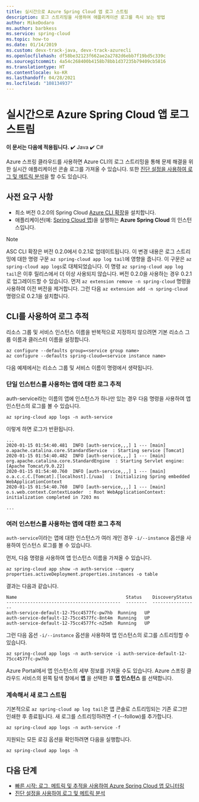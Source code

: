 ```yaml
---
title: 실시간으로 Azure Spring Cloud 앱 로그 스트림
description: 로그 스트리밍을 사용하여 애플리케이션 로그를 즉시 보는 방법
author: MikeDodaro
ms.author: barbkess
ms.service: spring-cloud
ms.topic: how-to
ms.date: 01/14/2019
ms.custom: devx-track-java, devx-track-azurecli
ms.openlocfilehash: df58be32123f662ae2a2782d6ebb7f19bd5c339c
ms.sourcegitcommit: 4a54c268400b4158b78bb1d37235b79409cb5816
ms.translationtype: HT
ms.contentlocale: ko-KR
ms.lasthandoff: 04/28/2021
ms.locfileid: "108134937"
---
```

# <a name="stream-azure-spring-cloud-app-logs-in-real-time"></a>실시간으로 Azure Spring Cloud 앱 로그 스트림

**이 문서는 다음에 적용됩니다.** ✔️ Java ✔️ C#

Azure 스프링 클라우드를 사용하면 Azure CLI의 로그 스트리밍을 통해 문제 해결을 위한 실시간 애플리케이션 콘솔 로그를 가져올 수 있습니다. 또한 [진단 설정을 사용하여 로그 및 메트릭 분석](./diagnostic-services.md)을 할 수도 있습니다.

## <a name="prerequisites"></a>사전 요구 사항

* 최소 버전 0.2.0의 Spring Cloud [Azure CLI 확장](/cli/azure/install-azure-cli)을 설치합니다.
* 애플리케이션(예: [Spring Cloud 앱](./quickstart.md))을 실행하는 **Azure Spring Cloud** 의 인스턴스입니다.

> [!NOTE]
>  ASC CLI 확장은 버전 0.2.0에서 0.2.1로 업데이트됩니다. 이 변경 내용은 로그 스트리밍에 대한 명령 구문 `az spring-cloud app log tail`에 영향을 줍니다. 이 구문은 `az spring-cloud app logs`로 대체되었습니다. 이 명령 `az spring-cloud app log tail`은 이후 릴리스에서 더 이상 사용되지 않습니다. 버전 0.2.0을 사용하는 경우 0.2.1로 업그레이드할 수 있습니다. 먼저 `az extension remove -n spring-cloud` 명령을 사용하여 이전 버전을 제거합니다.  그런 다음 `az extension add -n spring-cloud` 명령으로 0.2.1을 설치합니다.

## <a name="use-cli-to-tail-logs"></a>CLI를 사용하여 로그 추적

리소스 그룹 및 서비스 인스턴스 이름을 반복적으로 지정하지 않으려면 기본 리소스 그룹 이름과 클러스터 이름을 설정합니다.
```azurecli
az configure --defaults group=<service group name>
az configure --defaults spring-cloud=<service instance name>
```
다음 예제에서는 리소스 그룹 및 서비스 이름이 명령에서 생략됩니다.

### <a name="tail-log-for-app-with-single-instance"></a>단일 인스턴스를 사용하는 앱에 대한 로그 추적
auth-service라는 이름의 앱에 인스턴스가 하나만 있는 경우 다음 명령을 사용하여 앱 인스턴스의 로그를 볼 수 있습니다.
```azurecli
az spring-cloud app logs -n auth-service
```
이렇게 하면 로그가 반환됩니다.
```output
...
2020-01-15 01:54:40.481  INFO [auth-service,,,] 1 --- [main] o.apache.catalina.core.StandardService  : Starting service [Tomcat]
2020-01-15 01:54:40.482  INFO [auth-service,,,] 1 --- [main] org.apache.catalina.core.StandardEngine  : Starting Servlet engine: [Apache Tomcat/9.0.22]
2020-01-15 01:54:40.760  INFO [auth-service,,,] 1 --- [main] o.a.c.c.C.[Tomcat].[localhost].[/uaa]  : Initializing Spring embedded WebApplicationContext
2020-01-15 01:54:40.760  INFO [auth-service,,,] 1 --- [main] o.s.web.context.ContextLoader  : Root WebApplicationContext: initialization completed in 7203 ms

...
```

### <a name="tail-log-for-app-with-multiple-instances"></a>여러 인스턴스를 사용하는 앱에 대한 로그 추적
`auth-service`이라는 앱에 대한 인스턴스가 여러 개인 경우 `-i/--instance` 옵션을 사용하여 인스턴스 로그를 볼 수 있습니다. 

먼저, 다음 명령을 사용하여 앱 인스턴스 이름을 가져올 수 있습니다.

```azurecli
az spring-cloud app show -n auth-service --query properties.activeDeployment.properties.instances -o table
```
결과는 다음과 같습니다.

```output
Name                                         Status    DiscoveryStatus
-------------------------------------------  --------  -----------------
auth-service-default-12-75cc4577fc-pw7hb  Running   UP
auth-service-default-12-75cc4577fc-8nt4m  Running   UP
auth-service-default-12-75cc4577fc-n25mh  Running   UP
``` 
그런 다음 옵션 `-i/--instance` 옵션을 사용하여 앱 인스턴스의 로그를 스트리밍할 수 있습니다.

```azurecli
az spring-cloud app logs -n auth-service -i auth-service-default-12-75cc4577fc-pw7hb
```

Azure Portal에서 앱 인스턴스의 세부 정보를 가져올 수도 있습니다.  Azure 스프링 클라우드 서비스의 왼쪽 탐색 창에서 **앱** 을 선택한 후 **앱 인스턴스** 를 선택합니다.

### <a name="continuously-stream-new-logs"></a>계속해서 새 로그 스트림
기본적으로 `az spring-cloud ap log tail`은 앱 콘솔로 스트리밍되는 기존 로그만 인쇄한 후 종료됩니다. 새 로그를 스트리밍하려면 -f (--follow)를 추가합니다.  

```azurecli
az spring-cloud app logs -n auth-service -f
``` 
지원되는 모든 로깅 옵션을 확인하려면 다음을 실행합니다.
```azurecli
az spring-cloud app logs -h 
```

## <a name="next-steps"></a>다음 단계
* [빠른 시작: 로그, 메트릭 및 추적을 사용하여 Azure Spring Cloud 앱 모니터링](./quickstart-logs-metrics-tracing.md)
* [진단 설정을 사용하여 로그 및 메트릭 분석](./diagnostic-services.md)
